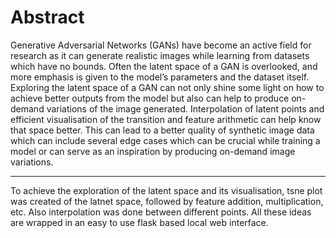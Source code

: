 # Abstract
Generative Adversarial Networks (GANs) have become an active field for research as it can generate realistic images while learning from datasets which have no bounds. Often the latent space of a GAN is overlooked, and more emphasis is given to the model’s parameters and the dataset itself. Exploring the latent space of a GAN can not only shine some light on how to achieve better outputs from the model but also can help to produce on-demand variations of the image generated. Interpolation of latent points and efficient visualisation of the transition and feature arithmetic can help know that space better. This can lead to a better quality of synthetic image data which can include several edge cases which can be crucial while training a model or can serve as an inspiration by producing on-demand image variations.


--------------------------------------------------------------------------------------------------------------------


To achieve the exploration of the latent space and its visualisation, tsne plot was created of the latnet space, followed by feature addition, multiplication, etc. Also interpolation was done between different points. All these ideas are wrapped in an easy to use flask based local web interface. 

